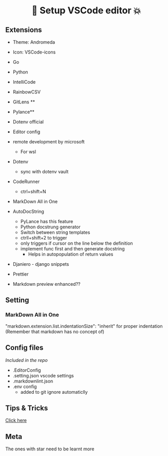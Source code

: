 # <h1 align="center">👊 Setup VSCode editor  💥</h1>

## Extensions

- Theme: Andromeda
- Icon: VSCode-icons
- Go
- Python
- IntelliCode
- RainbowCSV
- GitLens **
- Pylance**
- Dotenv official
- Editor config
- remote development by microsoft
  - For wsl
- Dotenv
  - sync with dotenv vault

- CodeRunner
  - ctrl+shift+N
- MarkDown All in One
- AutoDocString
  - PyLance has this feature
  - Python docstrung generator
  - Switch between string templates
  - ctrll+shift+2 to trigger
  - only triggers if cursor on the line below the definition
  - implement func first and then generate docstring
    - Helps in autopopulation of return values
- Djaniero - django snippets
- Prettier
- Markdown preview enhanced??
  
## Setting

### MarkDown All in One  

"markdown.extension.list.indentationSize": "inherit" for proper indentation  
(Remember that  markdown has no concept of)

## Config files  
*Included in the repo*

- .EditorConfig
- .setting.json vscode settings
- .markdownlint.json
- .env config  
  - added to git ignore automaticlly

## Tips & Tricks
[Click here](.vscode/learnvscode.md)
## Meta

The ones with star need to be learnt more
